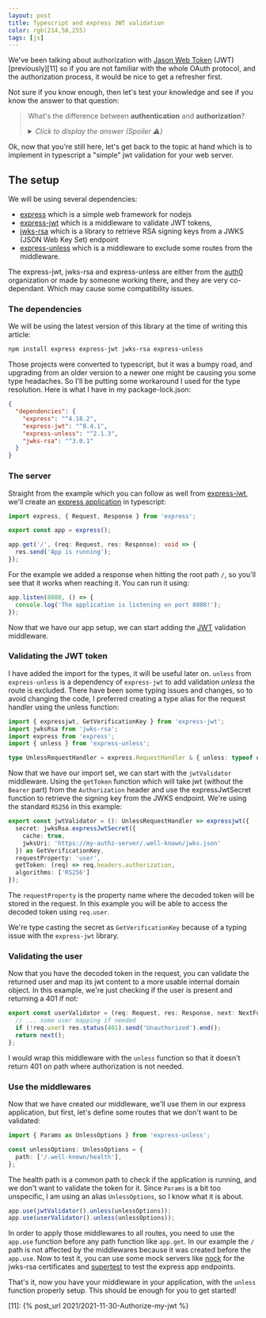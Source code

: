 ```yaml
---
layout: post
title: Typescript and express JWT validation
color: rgb(214,58,255)
tags: [js]
---
```


We've been talking about authorization with [Jason Web Token][1] (JWT) [previously][11] so if you are not familiar with
the whole OAuth protocol, and the authorization process, it would be nice to get a refresher first.

Not sure if you know enough, then let's test your knowledge and see if you know the answer to that question:

> What's the difference between **authentication** and **authorization**?
> 
> <details>
>    <summary><i>Click to display the answer (Spoiler ⚠️)</i></summary>
> <ul>
>   <li>Authentication (AuthN) is the process of verifying that the user is who they claim to be for login.</li>
>   <li>Authorization (AuthZ) is the process of verifying that the user has the right to access the resource.</li>
> </ul>
> </details>


Ok, now that you're still here, let's get back to the topic at hand which is to implement in typescript a "simple" jwt
validation for your web server.

## The setup

We will be using several dependencies:
- [express][6] which is a simple web framework for nodejs
- [express-jwt][5] which is a middleware to validate JWT tokens,
- [jwks-rsa][7] which is a library to retrieve RSA signing keys from a JWKS (JSON Web Key Set) endpoint
- [express-unless][4] which is a middleware to exclude some routes from the middleware.

The express-jwt, jwks-rsa and express-unless are either from the [auth0][2] organization or made by someone working
there, and they are very co-dependant. Which may cause some compatibility issues.

### The dependencies

We will be using the latest version of this library at the time of writing this article:

```bash
npm install express express-jwt jwks-rsa express-unless
```

Those projects were converted to typescript, but it was a bumpy road, and upgrading from an older version to a newer one
might be causing you some type headaches.
So I'll be putting some workaround I used for the type resolution.
Here is what I have in my package-lock.json:

```json
{
  "dependencies": {
    "express": "^4.18.2",
    "express-jwt": "^8.4.1",
    "express-unless": "^2.1.3",
    "jwks-rsa": "^3.0.1"
  }
}
```

### The server

Straight from the example which you can follow as well from [express-jwt][3], we'll create an [express application][8]
in typescript:

```typescript
import express, { Request, Response } from 'express';

export const app = express();

app.get('/', (req: Request, res: Response): void => {
  res.send('App is running');
});
```

For the example we added a response when hitting the root path `/`, so you'll see that it works when reaching it.
You can run it using:

```ts
app.listen(8080, () => {
  console.log('The application is listening on port 8080!');
});
```

Now that we have our app setup, we can start adding the [JWT][1] validation middleware.

### Validating the JWT token

I have added the import for the types, it will be useful later on. `unless` from `express-unless` is a dependency of
`express-jwt` to add validation _unless_ the route is excluded. There have been some typing issues and changes, so to
avoid changing the code, I preferred creating a type alias for the request handler using the unless function:

```ts
import { expressjwt, GetVerificationKey } from 'express-jwt';
import jwksRsa from 'jwks-rsa';
import express from 'express';
import { unless } from 'express-unless';

type UnlessRequestHandler = express.RequestHandler & { unless: typeof unless };
```

Now that we have our import set, we can start with the `jwtValidator` middleware. Using the `getToken` function which
will take jwt (without the `Bearer` part) from the `Authorization` header and use the expressJwtSecret function to
retrieve the signing key from the JWKS endpoint. We're using the standard `RS256` in this example:

```ts
export const jwtValidator = (): UnlessRequestHandler => expressjwt({
  secret: jwksRsa.expressJwtSecret({
    cache: true,
    jwksUri: 'https://my-authz-server/.well-known/jwks.json'
  }) as GetVerificationKey,
  requestProperty: 'user',
  getToken: (req) => req.headers.authorization,
  algorithms: ['RS256']
});
```

The `requestProperty` is the property name where the decoded token will be stored in the request. In this example you
will be able to access the decoded token using `req.user`.

We're type casting the secret as `GetVerificationKey` because of a typing issue with the `express-jwt` library.

### Validating the user

Now that you have the decoded token in the request, you can validate the returned user and map its jwt content to a more
usable internal domain object. In this example, we're just checking if the user is present and returning a 401 if not:

```ts
export const userValidator = (req: Request, res: Response, next: NextFunction): void => {
  // ... some user mapping if needed
  if (!req.user) res.status(401).send('Unauthorized').end();
  return next();
};
```

I would wrap this middleware with the `unless` function so that it doesn't return 401 on path where authorization is not
needed.

### Use the middlewares

Now that we have created our middleware, we'll use them in our express application, but first, let's define some routes
that we don't want to be validated:

```ts
import { Params as UnlessOptions } from 'express-unless';

const unlessOptions: UnlessOptions = {
  path: ['/.well-known/health'],
};
```

The health path is a common path to check if the application is running, and we don't want to validate the token for it.
Since `Params` is a bit too unspecific, I am using an alias `UnlessOptions`, so I know what it is about.

```ts
app.use(jwtValidator().unless(unlessOptions));
app.use(userValidator().unless(unlessOptions));
```

In order to apply those middlewares to all routes, you need to use the `app.use` function before any path function like
`app.get`. In our example the `/` path is not affected by the middlewares because it was created before the `app.use`.
Now to test it, you can use some mock servers like [nock][10] for the jwks-rsa certificates and [supertest][9] to test the express
app endpoints.

That's it, now you have your middleware in your application, with the `unless` function properly setup. This 
should be enough for you to get started!

[1]: https://jwt.io/
[2]: https://github.com/auth0
[3]: https://github.com/auth0/node-jwks-rsa/blob/2fd4582d2be5f3e4fd6ed0d6f2d8bd7103f7434d/examples/express-demo/README.md
[4]: https://www.npmjs.com/package/express-unless
[5]: https://www.npmjs.com/package/express-jwt
[6]: https://www.npmjs.com/package/express
[7]: https://www.npmjs.com/package/jwks-rsa
[8]: https://expressjs.com/en/api.html
[9]: https://www.npmjs.com/package/supertest
[10]: https://www.npmjs.com/package/nock
[11]: {% post_url 2021/2021-11-30-Authorize-my-jwt %}
